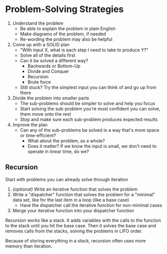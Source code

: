 # Problem-Solving Strategies

1. Understand the problem
    * Be able to explain the problem in plain English
    * Make diagrams of the problem, if needed
    * Re-wording the problem may also be helpful
2. Come up with a SOLID plan
    * "With input X, what is each step I need to take to produce Y?"
    * Solve all of the details first
    * Can it be solved a different way?
      * Backwards or Bottom-Up
      * Divide and Conquer
      * Recursion
      * Brute force
    * Still stuck? Try the simplest input you can think of and go up from there
3. Divide the problem into smaller parts
    * The sub-problems should be simpler to solve and help you focus
    * Start solving the sub-problem you're most confident you can solve, them move onto the rest
    * Stop and make sure each sub-problem produces expected results
4. Improve the plan
    * Can any of the sub-problems be solved in a way that's more space or time-efficient?
        * What about the problem, as a whole?
        * Does it matter? If we know the input is small, we don't need to operate in linear time, do we?

## Recursion

Start with problems you can already solve through iteration

1. *(optional)* Write an iterative function that solves the problem
2. Write a "dispatcher" function that solves the problem for a "minimal" data set, like for the last item in a loop (like a base case)
    * Have the dispatcher call the iterative function for non-minimal cases
3. Merge your iterative function into your dispatcher function

Recursion works like a stack. It adds variables with the calls to the function to the stack until you hit the base case. Then it solves the base case and removes calls from the stacks, solving the problems in LIFO order.

Because of storing everything in a stack, recursion often uses more memory than iteration.